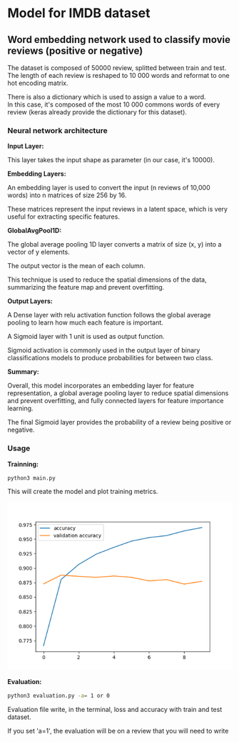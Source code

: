 # Model for IMDB dataset
## Word embedding network used to classify movie reviews (positive or negative)  

The dataset is composed of 50000 review, splitted between train and test. The length of each review is reshaped to 10 000 words and reformat to one hot encoding matrix.

There is also a dictionary which is used to assign a value to a word. 
</br>
In this case, it's composed of the most 10 000 commons words of every review (keras already provide the dictionary for this dataset).


### Neural network architecture
__Input Layer:__

This layer takes the input shape as parameter (in our case, it's 10000).


__Embedding Layers:__

An embedding layer is used to convert the input (n reviews of 10,000 words) into n matrices of size 256 by 16.

These matrices represent the input reviews in a latent space, which is very useful for extracting specific features.

__GlobalAvgPool1D:__

The global average pooling 1D layer converts a matrix of size (x, y) into a vector of y elements.

The output vector is the mean of each column.

This technique is used to reduce the spatial dimensions of the data, summarizing the feature map and prevent overfitting.

__Output Layers:__

A Dense layer with relu activation function follows the global average pooling to learn how much each feature is important.

A Sigmoid layer with 1 unit is used as output function.

Sigmoid activation is commonly used in the output layer of binary classifications models to produce probabilities for between two class.


__Summary:__

Overall, this model incorporates an embedding layer for feature representation, a global average pooling layer to reduce spatial dimensions and prevent overfitting, and fully connected layers for feature importance learning.

The final Sigmoid layer provides the probability of a review being positive or negative.



### Usage

__Trainning:__
```sh
python3 main.py
```
This will create the model and plot training metrics.

![metrics](https://raw.githubusercontent.com/Armandase/models/main/imdb_one_hot/assets/accuracy.png)


__Evaluation:__
```sh
python3 evaluation.py -a= 1 or 0
```

Evaluation file write, in the terminal, loss and accuracy with train and test dataset.

If you set 'a=1', the evaluation will be on a review that you will need to write  
